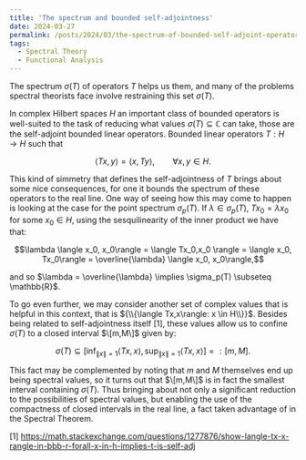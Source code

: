 ```yaml
---
title: 'The spectrum and bounded self-adjointness'
date: 2024-03-27
permalink: /posts/2024/03/the-spectrum-of-bounded-self-adjoint-operators/
tags:
  - Spectral Theory
  - Functional Analysis
---
```


The spectrum $\sigma(T)$ of operators $T$ helps us them, and many of the problems spectral theorists face involve restraining this set $\sigma(T)$.

In complex Hilbert spaces $H$ an important class of bounded operators is well-suited to the task of reducing what values $\sigma(T) \subseteq \mathbb{C}$ can take, those are the self-adjoint bounded linear operators. Bounded linear operators ${T:H \to H}$ such that

$$\langle Tx,y\rangle = \langle x, Ty\rangle, \qquad \forall x,y \in H.$$

This kind of simmetry that defines the self-adjointness of $T$ brings about some nice consequences, for one it bounds the spectrum of these operators to the real line. One way of seeing how this may come to happen is looking at the case for the point spectrum $\sigma_p(T)$. If $\lambda \in \sigma_p(T)$, $Tx_0 = \lambda x_0$ for some $x_0 \in H$, using the sesquilinearity of the inner product we have that:

$$\lambda \langle x_0, x_0\rangle  = \langle Tx_0,x_0 \rangle = \langle x_0, Tx_0\rangle = \overline{\lambda} \langle x_0, x_0\rangle,$$

and so $\lambda = \overline{\lambda} \implies \sigma_p(T) \subseteq \mathbb{R}$.

To go even further, we may consider another set of complex values that is helpful in this context, that is ${\\{\langle Tx,x\rangle: x \in H\\}}$. Besides being related to self-adjointness itself \[1\], these values allow us to confine $\sigma(T)$ to a closed interval $\[m,M\]$ given by:

$$\sigma(T) \subseteq [\inf_{\|x\|=1} \langle Tx,x\rangle, \sup_{\|x\|=1} \langle Tx,x\rangle] =: [m,M].$$

This fact may be complemented by noting that $m$ and $M$ themselves end up being spectral values, so it turns out that $\[m,M\]$ is in fact the smallest interval containing $\sigma(T)$. Thus bringing about not only a significant reduction to the possibilities of spectral values, but enabling the use of the compactness of closed intervals in the real line, a fact taken advantage of in the Spectral Theorem.

\[1\] <https://math.stackexchange.com/questions/1277876/show-langle-tx-x-rangle-in-bbb-r-forall-x-in-h-implies-t-is-self-adj>
